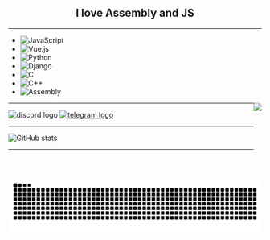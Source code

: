 <h2 align="center">I love Assembly and JS</h2>

---
 - ![JavaScript](https://img.shields.io/badge/-JavaScript-F7DF1E?style=flat-square&logo=javascript&logoColor=black) 
 - ![Vue.js](https://img.shields.io/badge/-Vue.js-4FC08D?style=flat-square&logo=vue.js&logoColor=white) 
 - ![Python](https://img.shields.io/badge/-Python-3776AB?style=flat-square&logo=python&logoColor=white)
 - ![Django](https://img.shields.io/badge/-Django-092E20?style=flat-square&logo=django&logoColor=white) 
 - ![C](https://img.shields.io/badge/-C-A8B400?style=flat-square&logo=c&logoColor=white) 
 - ![C++](https://img.shields.io/badge/-C++-00599C?style=flat-square&logo=c%2B%2B&logoColor=white) 
 - ![Assembly](https://img.shields.io/badge/-Assembly-000000?style=flat-square&logo=assembly&logoColor=white) 


<img align="right" height="150" src="https://avatars.githubusercontent.com/u/143228874?v=4"  />

---

<div align="left">
  <img src="https://img.shields.io/static/v1?message=Discord&logo=discord&label=tiltewww&color=7289DA&logoColor=white&labelColor=&style=for-the-badge" height="35" alt="discord logo"  />
  <a href="https://t.me/t1ltewww" target="_blank">
    <img src="https://img.shields.io/static/v1?message=Telegram&logo=telegram&label=&color=2CA5E0&logoColor=white&labelColor=&style=for-the-badge" height="35" alt="telegram logo"  />
  </a>
</div>

---

![GitHub stats](https://github-readme-stats.vercel.app/api?username=tiltewww&show_icons=true&theme=radical)

---
<br clear="both">

<img src="https://raw.githubusercontent.com/tiltewww/tiltewww/output/snake.svg" alt="Snake animation" />
